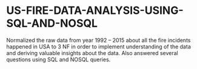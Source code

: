 # US-FIRE-DATA-ANALYSIS-USING-SQL-AND-NOSQL
Normalized the raw data from year 1992 – 2015 about all the fire incidents happened in USA to 3 NF in order to implement understanding of the data and deriving valuable insights about the data. Also answered several questions using SQL and NOSQL queries. 
